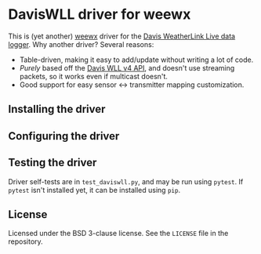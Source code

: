 DavisWLL driver for weewx
=========================

This is (yet another) [weewx](https://www.weewx.com) driver for the
[Davis WeatherLink Live data logger](https://www.davisinstruments.com/pages/weatherlink-live).
Why another driver? Several reasons:

* Table-driven, making it easy to add/update without writing a lot of code.
* _Purely_ based off the [Davis WLL v4 API](https://weatherlink.github.io/weatherlink-live-local-api/), and doesn't use streaming packets, so it works even if multicast doesn't.
* Good support for easy sensor <-> transmitter mapping customization.

Installing the driver
---------------------



Configuring the driver
----------------------

Testing the driver
------------------

Driver self-tests are in `test_daviswll.py`, and may be run using `pytest`. If `pytest` isn't installed
yet, it can be installed using `pip`.

License
-------

Licensed under the BSD 3-clause license. See the `LICENSE` file in the repository.
